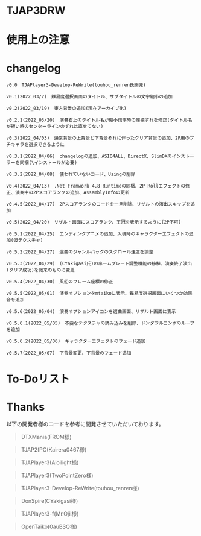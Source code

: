 # TJAP3DRW
 
# 使用上の注意

# changelog
```
v0.0　TJAPlayer3-Develop-ReWrite(touhou_renren氏開発)

v0.1(2022_03/2)　難易度選択画面のタイトル、サブタイトルの文字縮小の追加

v0.2(2022_03/19)　東方背景の追加(現在アーカイブ化)

v0.2.1(2022_03/20)　演奏右上のタイトル名が縮小倍率時の座標ずれを修正(タイトル名が短い時のセンターラインのずれは直せてない)

v0.3(2022_04/03)　通常背景の上背景と下背景それに伴ったクリア背景の追加、2P用のプチキャラを選択できるように

v0.3.1(2022_04/06)　changelogの追加、ASIO4ALL、DirectX、SlimDXのインストーラーを同梱(\インストールが必要)

v0.3.2(2022_04/08)　使われていないコード、Usingの削除

v0.4(2022_04/13)　.Net Framwork 4.8 Runtimeの同梱、2P Rollエフェクトの修正、演奏中の2Pスコアランクの追加、AssemblyInfoの更新

v0.4.5(2022_04/17)　2Pスコアランクのコードを一旦削除、リザルトの演出スキップを追加

v0.5(2022_04/20)　リザルト画面にスコアランク、王冠を表示するように(2P不可)

v0.5.1(2022_04/25)　エンディングアニメの追加、入魂時のキャラクターエフェクトの追加(仮テクスチャ)

v0.5.2(2022_04/27)　選曲のジャンルバックのスクロール速度を調整

v0.5.3(2022_04/29)　(CYakigasi氏)のネームプレート調整機能の移植、演奏終了演出(クリア成功)を従来のものに変更

v0.5.4(2022_04/30)　風船のフレーム座標の修正

v0.5.5(2022_05/01)　演奏オプションをmtaikoに表示、難易度選択画面にいくつか効果音を追加

v0.5.6(2022_05/04)　演奏オプションアイコンを選曲画面、リザルト画面に表示

v0.5.6.1(2022_05/05)　不要なテクスチャの読み込みを削除、ドンダフルコンボのループを追加

v0.5.6.2(2022_05/06)　キャラクターエフェクトのフェード追加

v0.5.7(2022_05/07)　下背景変更、下背景のフェード追加
```
# To-Doリスト



# Thanks
以下の開発者様のコードを参考に開発させていただいております。

>DTXMania(FROM様)

>TJAP2fPC(Kairera0467様)

>TJAPlayer3(Aioilight様)

>TJAPlayer3(TwoPointZero様)

>TJAPlayer3-Develop-ReWrite(touhou_renren様)

>DonSpire(CYakigasi様)

>TJAPlayer3-f(Mr.Ojii様)

>OpenTaiko(0auBSQ様)

